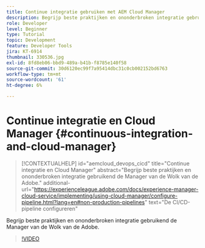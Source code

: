 ```yaml
---
title: Continue integratie gebruiken met AEM Cloud Manager
description: Begrijp beste praktijken en ononderbroken integratie gebruikend de Manager van de Wolk van de Adobe.
role: Developer
level: Beginner
type: Tutorial
topic: Development
feature: Developer Tools
jira: KT-6914
thumbnail: 330536.jpg
exl-id: 8fd8eb06-bbd9-489a-b41b-f8785e140f58
source-git-commit: 30d6120ec99f7a95414dbc31c0cb002152bd6763
workflow-type: tm+mt
source-wordcount: '61'
ht-degree: 6%

---
```


# Continue integratie en Cloud Manager {#continuous-integration-and-cloud-manager}

>[!CONTEXTUALHELP]
>id="aemcloud_devops_cicd"
>title="Continue integratie en Cloud Manager"
>abstract="Begrijp beste praktijken en ononderbroken integratie gebruikend de Manager van de Wolk van de Adobe."
>additional-url="https://experienceleague.adobe.com/docs/experience-manager-cloud-service/implementing/using-cloud-manager/configure-pipeline.html?lang=en#non-production-pipelines" text="De CI/CD-pipeline configureren"

Begrijp beste praktijken en ononderbroken integratie gebruikend de Manager van de Wolk van de Adobe.

>[!VIDEO](https://video.tv.adobe.com/v/330536?quality=12&learn=on)
